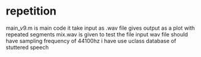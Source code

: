 # repetition
main_v9.m is main code
it take input as .wav file gives output as a plot with repeated segments
mix.wav is given to test the file 
input wav file should have sampling frequency of 44100hz
i have use uclass database of stuttered speech
